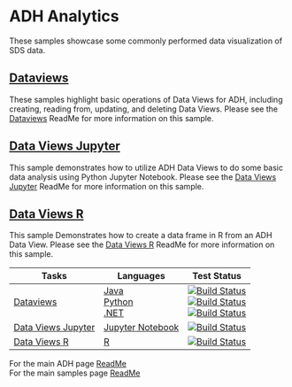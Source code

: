 # ADH Analytics

These samples showcase some commonly performed data visualization of SDS data.

## [Dataviews](https://github.com/osisoft/OSI-Samples-OCS/blob/main/docs/DATA_VIEWS.md)

These samples highlight basic operations of Data Views for ADH, including creating, reading from, updating, and deleting Data Views. Please see the [Dataviews](https://github.com/osisoft/OSI-Samples-OCS/blob/main/docs/DATA_VIEWS.md) ReadMe for more information on this sample.

## [Data Views Jupyter](https://github.com/osisoft/sample-adh-data_views_jupyter-python)

This sample demonstrates how to utilize ADH Data Views to do some basic data analysis using Python Jupyter Notebook. Please see the [Data Views Jupyter](https://github.com/osisoft/sample-adh-data_views_jupyter-python) ReadMe for more information on this sample.

## [Data Views R](https://github.com/osisoft/sample-adh-data_views_r-r)

This sample Demonstrates how to create a data frame in R from an ADH Data View. Please see the [Data Views R](https://github.com/osisoft/sample-adh-data_views_r-r) ReadMe for more information on this sample.

| Tasks                                                                                 | Languages                                                                                                                                                                                                   | Test Status                                                                                                                                                                                                                                                                                                                                                                                                                                                                                                                                                                                                                                                                                                                                                                                                                                                                                                                                                                                                                                                       |
| ------------------------------------------------------------------------------------- | ----------------------------------------------------------------------------------------------------------------------------------------------------------------------------------------------------------- | ----------------------------------------------------------------------------------------------------------------------------------------------------------------------------------------------------------------------------------------------------------------------------------------------------------------------------------------------------------------------------------------------------------------------------------------------------------------------------------------------------------------------------------------------------------------------------------------------------------------------------------------------------------------------------------------------------------------------------------------------------------------------------------------------------------------------------------------------------------------------------------------------------------------------------------------------------------------------------------------------------------------------------------------------------------------- |
| [Dataviews](https://github.com/osisoft/OSI-Samples-OCS/blob/main/docs/DATA_VIEWS.md)  | [Java](https://github.com/osisoft/sample-adh-data_views-java) </br> [Python](https://github.com/osisoft/sample-adh-data_views-python) </br> [.NET](https://github.com/osisoft/sample-adh-data_views-dotnet) | [![Build Status](https://dev.azure.com/osieng/engineering/_apis/build/status/product-readiness/ADH/aveva.sample-adh-data_views-java?repoName=osisoft%2Fsample-adh-data_views-java&branchName=main)](https://dev.azure.com/osieng/engineering/_build/latest?definitionId=2617&repoName=osisoft%2Fsample-adh-data_views-java&branchName=main) </br> [![Build Status](https://dev.azure.com/osieng/engineering/_apis/build/status/product-readiness/ADH/aveva.sample-adh-data_views-python?repoName=osisoft%2Fsample-adh-data_views-python&branchName=main)](https://dev.azure.com/osieng/engineering/_build/latest?definitionId=2618&repoName=osisoft%2Fsample-adh-data_views-python&branchName=main) </br> [![Build Status](https://dev.azure.com/osieng/engineering/_apis/build/status/product-readiness/ADH/aveva.sample-adh-data_views-dotnet?repoName=osisoft%2Fsample-adh-data_views-dotnet&branchName=main)](https://dev.azure.com/osieng/engineering/_build/latest?definitionId=3541&repoName=osisoft%2Fsample-adh-data_views-dotnet&branchName=main) |
| [Data Views Jupyter](https://github.com/osisoft/sample-adh-data_views_jupyter-python) | [Jupyter Notebook](https://github.com/osisoft/sample-adh-data_views_jupyter-python)                                                                                                                         | [![Build Status](https://dev.azure.com/osieng/engineering/_apis/build/status/product-readiness/ADH/aveva.sample-adh-data_views_jupyter-python?repoName=osisoft%2Fsample-adh-data_views_jupyter-python&branchName=main)](https://dev.azure.com/osieng/engineering/_build/latest?definitionId=3095&repoName=osisoft%2Fsample-adh-data_views_jupyter-python&branchName=main)                                                                                                                                                                                                                                                                                                                                                                                                                                                                                                                                                                                                                                                                                       |
| [Data Views R](https://github.com/osisoft/sample-adh-data_views_r-r)                  | [R](https://github.com/osisoft/sample-adh-data_views_r-r)                                                                                                                                                   | [![Build Status](https://dev.azure.com/osieng/engineering/_apis/build/status/product-readiness/ADH/aveva.sample-adh-data_views_r-r?repoName=osisoft%2Fsample-adh-data_views_r-r&branchName=main)](https://dev.azure.com/osieng/engineering/_build/latest?definitionId=3168&repoName=osisoft%2Fsample-adh-data_views_r-r&branchName=main)                                                                                                                                                                                                                                                                                                                                                                                                                                                                                                                                                                                                                                                                                                                        |

For the main ADH page [ReadMe](https://github.com/osisoft/OSI-Samples-OCS)  
For the main samples page [ReadMe](https://github.com/osisoft/OSI-Samples)
